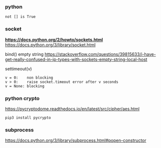 ### python
`not [] is True`

### socket
**https://docs.python.org/2/howto/sockets.html**
https://docs.python.org/3/library/socket.html

bind() empty string
https://stackoverflow.com/questions/39815633/i-have-get-really-confused-in-ip-types-with-sockets-empty-string-local-host

settimeout(v)
```
v = 0:    non blocking
v > 0:    raise socket.timeout error after v seconds
v = None: blocking
```

### python crypto
https://pycryptodome.readthedocs.io/en/latest/src/cipher/aes.html

`pip3 install pycrypto`

### subprocess
https://docs.python.org/3/library/subprocess.html#popen-constructor

